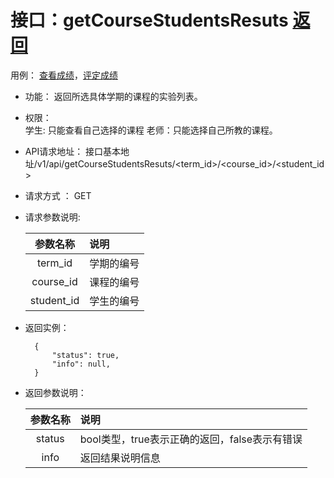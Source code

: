 # 接口：getCourseStudentsResuts  [返回](../README.md)
用例： [查看成绩](../example/查看成绩.md)，[评定成绩](../example/评定成绩.md)

- 功能：
    返回所选具体学期的课程的实验列表。
    
- 权限：    
    学生: 只能查看自己选择的课程
    老师：只能选择自己所教的课程。
    
- API请求地址： 
    接口基本地址/v1/api/getCourseStudentsResuts/<term_id>/<course_id>/<student_id>

- 请求方式 ：
    GET

- 请求参数说明:        

  |参数名称|说明|
  |:---------:|:--------------------------------------------------------|
  |term_id|学期的编号|
  |course_id|课程的编号|
  |student_id|学生的编号|
- 返回实例：

        {         
            "status": true,
            "info": null,         
        }
 
- 返回参数说明：    
 
  |参数名称|说明|
  |:---------:|:--------------------------------------------------------|      
  |status|bool类型，true表示正确的返回，false表示有错误|
  |info|返回结果说明信息|
